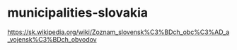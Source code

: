 # municipalities-slovakia
https://sk.wikipedia.org/wiki/Zoznam_slovensk%C3%BDch_obc%C3%AD_a_vojensk%C3%BDch_obvodov

